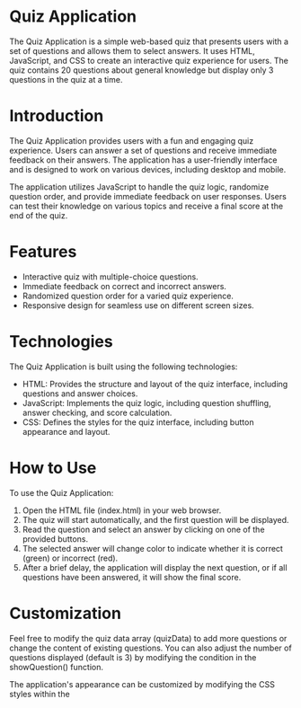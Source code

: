 # Quiz Application
The Quiz Application is a simple web-based quiz that presents users with a set of questions and allows them to select answers. It uses HTML, JavaScript, and CSS to create an interactive quiz experience for users. The quiz contains 20 questions about general knowledge but display only 3 questions in the quiz at a time.

# Introduction
The Quiz Application provides users with a fun and engaging quiz experience. Users can answer a set of questions and receive immediate feedback on their answers. The application has a user-friendly interface and is designed to work on various devices, including desktop and mobile.

The application utilizes JavaScript to handle the quiz logic, randomize question order, and provide immediate feedback on user responses. Users can test their knowledge on various topics and receive a final score at the end of the quiz.

# Features
* Interactive quiz with multiple-choice questions.
* Immediate feedback on correct and incorrect answers.
* Randomized question order for a varied quiz experience.
* Responsive design for seamless use on different screen sizes.

# Technologies
The Quiz Application is built using the following technologies:

* HTML: Provides the structure and layout of the quiz interface, including questions and answer choices.
* JavaScript: Implements the quiz logic, including question shuffling, answer checking, and score calculation.
* CSS: Defines the styles for the quiz interface, including button appearance and layout.

# How to Use
To use the Quiz Application:

1. Open the HTML file (index.html) in your web browser.
2. The quiz will start automatically, and the first question will be displayed.
3. Read the question and select an answer by clicking on one of the provided buttons.
4. The selected answer will change color to indicate whether it is correct (green) or incorrect (red).
5. After a brief delay, the application will display the next question, or if all questions have been answered, it will show the final score.

# Customization
Feel free to modify the quiz data array (quizData) to add more questions or change the content of existing questions. You can also adjust the number of questions displayed (default is 3) by modifying the condition in the showQuestion() function.

The application's appearance can be customized by modifying the CSS styles within the <style> tag.

# Contributing
Contributions are welcome! If you find any issues or have suggestions for improvements, please feel free to open an issue or submit a pull request.
